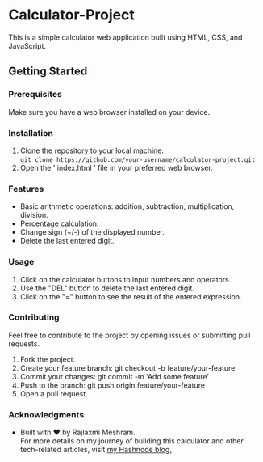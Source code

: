# Calculator-Project
This is a simple calculator web application built using HTML, CSS, and JavaScript.
<p>
  


## Getting Started
### Prerequisites
Make sure you have a web browser installed on your device.
### Installation
1. Clone the repository to your local machine:</br>
```` git clone https://github.com/your-username/calculator-project.git ```` 
2. Open the ' index.html ' file in your preferred web browser.
### Features
- Basic arithmetic operations: addition, subtraction, multiplication, division.
- Percentage calculation.
- Change sign (+/-) of the displayed number.
- Delete the last entered digit.
### Usage
1. Click on the calculator buttons to input numbers and operators.
2. Use the "DEL" button to delete the last entered digit.
3. Click on the "=" button to see the result of the entered expression.
### Contributing
Feel free to contribute to the project by opening issues or submitting pull requests.

1. Fork the project.
2. Create your feature branch: git checkout -b feature/your-feature
3. Commit your changes: git commit -m 'Add some feature'
4. Push to the branch: git push origin feature/your-feature
5. Open a pull request.

### Acknowledgments
- Built with ❤️ by Rajlaxmi Meshram.</br>
  For more details on my journey of building this calculator and other tech-related articles, visit [my Hashnode blog.](https://rajlaxmimeshram.hashnode.dev/)
   
